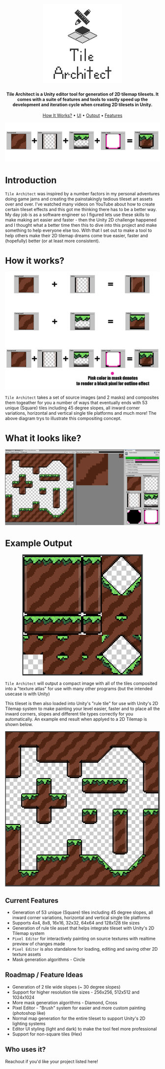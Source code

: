 <h1 align="center">
    <img src="./Logo.png" alt="Logo" />
</h1>

<h4 align="center">Tile Architect is a Unity editor tool for generation of 2D tilemap tilesets. It comes with a suite of features and tools to vastly speed up the development and iteration cycle when creating 2D tilesets in Unity.</h4>


<p align="center">
  <a href="#how-it-works">How It Works?</a> •
  <a href="#what-it-looks-like">UI</a> •
  <a href="#example-output">Output</a> •
  <a href="#current-features">Features</a>
</p>

<p align="center">
    <img src="./Banner.png" alt="Banner" />
</p>

# Introduction
`Tile Architect` was inspired by a number factors in my personal adventures doing game jams and creating the painstakingly tedious tileset art assets over and over.  I've watched many videos on YouTube about how to create certain tileset effects and this got me thinking there has to be a better way.  My day job is as a software engineer so I figured lets use these skills to make making art easier and faster - then the Unity 2D challenge happened and I thought what a better time then this to dive into this project and make something to help everyone else too.  With that I set out to make a tool to help others make their 2D tilemap dreams come true easier, faster and (hopefully) better (or at least more consistent).

# How it works?
<p align="center">
    <img src="./How-It-Works.png" alt="Compositing Demo" />
</p>

`Tile Architect` takes a set of source images (and 2 masks) and composites them togeather for you a number of ways that eventually ends with 53 unique (Square) tiles including 45 degree slopes, all inward corner variations, horizontal and vertical single tile platforms and much more!  The above diagram trys to illustrate this compositing concept.

# What it looks like?
<p align="center">
    <img src="./UI.png" alt="UI" />
</p>

# Example Output
<p align="center">
    <img src="./Tileset.png" alt="UI" />
</p>

`Tile Architect` will output a compact image with all of the tiles composited into a "texture atlas" for use with many other programs (but the intended usecase is with Unity)

This tileset is then also loaded into Unity's "rule tile" for use with Unity's 2D Tilemap system to make painting your level easier, faster and to place all the inward corners, slopes and different tile types correctly for you automatically.  An example end result when applyed to a 2D Tilemap is shown below.

<p align="center">
    <img src="./Tilemap.png" alt="UI" />
</p>

## Current Features
* Generation of 53 unique (Square) tiles including 45 degree slopes, all inward corner variations, horizontal and vertical single tile platforms
* Supports 4x4, 8x8, 16x16, 32x32, 64x64 and 128x128 tile sizes
* Generation of rule tile asset that helps integrate tileset with Unity's 2D Tilemap system
* `Pixel Editor` for interactively painting on source textures with realtime preview of changes made
* `Pixel Editor` is also standalone for loading, editing and saving other 2D texture assets
* Mask generation algorithms - Circle

## Roadmap / Feature Ideas
* Generation of 2 tile wide slopes (~ 30 degree slopes)
* Support for higher resolution tile sizes - 256x256, 512x512 and 1024x1024
* More mask generation algorithms - Diamond, Cross
* Pixel Editor - "Brush" system for easier and more custom painting (photoshop like)
* Normal map generation for the entire tileset to support Unity's 2D lighting systems
* Editor UI styling (light and dark) to make the tool feel more professional
* Support for non-square tiles (Hex)

## Who uses it?

Reachout if you'd like your project listed here!